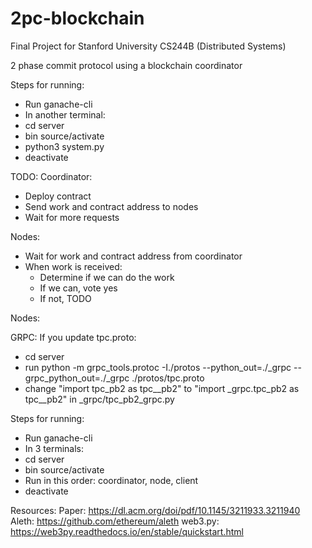# 2pc-blockchain

Final Project for Stanford University CS244B (Distributed Systems)

2 phase commit protocol using a blockchain coordinator

Steps for running:
- Run ganache-cli
- In another terminal:
- cd server
- bin source/activate
- python3 system.py
- deactivate

TODO:
Coordinator:
- Deploy contract
- Send work and contract address to nodes
- Wait for more requests

Nodes:
- Wait for work and contract address from coordinator
- When work is received:
    - Determine if we can do the work
    - If we can, vote yes
    - If not, TODO

Nodes:


GRPC:
If you update tpc.proto:
- cd server
- run python -m grpc_tools.protoc -I./protos --python_out=./_grpc --grpc_python_out=./_grpc ./protos/tpc.proto
- change "import tpc_pb2 as tpc__pb2" to "import _grpc.tpc_pb2 as tpc__pb2" in _grpc/tpc_pb2_grpc.py


Steps for running:
- Run ganache-cli
- In 3 terminals:
- cd server
- bin source/activate
- Run in this order: coordinator, node, client 
- deactivate


Resources:
Paper: https://dl.acm.org/doi/pdf/10.1145/3211933.3211940
Aleth: https://github.com/ethereum/aleth
web3.py: https://web3py.readthedocs.io/en/stable/quickstart.html